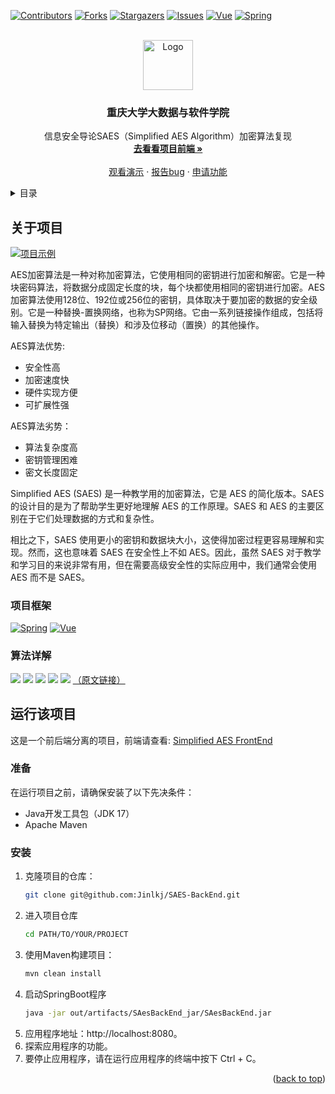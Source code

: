 [![Contributors][contributors-shield]][contributors-url]
[![Forks][forks-shield]][forks-url]
[![Stargazers][stars-shield]][stars-url]
[![Issues][issues-shield]][issues-url]
[![Vue][Vue.js]][Vue-url]
[![Spring][Springboot]][Springboot-url]



<!-- PROJECT LOGO -->
<br />
<div align="center">
  <a href="https://github.com/Jinlkj/SAES-BackEnd">
    <img src="images/SAESLOGO.jpg" alt="Logo" width="80" height="80">
  </a>

  <h3 align="center">重庆大学大数据与软件学院</h3>

  <p align="center">
    信息安全导论SAES（Simplified AES Algorithm）加密算法复现
    <br />
    <a href="https://github.com/Jinlkj/SAES-FrontEnd"><strong>去看看项目前端 »</strong></a>
    <br />
    <br />
    <a href="https://github.com/othneildrew/Best-README-Template">观看演示</a>
    ·
    <a href="https://github.com/Jinlkj/SAES-BackEnd/issues">报告bug</a>
    ·
    <a href="https://github.com/Jinlkj/SAES-BackEnd/issues">申请功能</a>
  </p>
</div>


<!-- 目录 -->
<details>
  <summary>目录</summary>
  <ol>
    <li><a href="#关于项目">关于项目</a></li>
    <li><a href="#项目框架">项目框架</a></li>
    <li><a href="#算法详解">算法详解</a></li>
    <li><a href="#运行该项目">运行该项目</a></li>
  </ol>
</details>



<!-- ABOUT THE PROJECT -->
## 关于项目

[![项目示例][product-screenshot]](https://example.com)

AES加密算法是一种对称加密算法，它使用相同的密钥进行加密和解密。它是一种块密码算法，将数据分成固定长度的块，每个块都使用相同的密钥进行加密。AES加密算法使用128位、192位或256位的密钥，具体取决于要加密的数据的安全级别。它是一种替换-置换网络，也称为SP网络。它由一系列链接操作组成，包括将输入替换为特定输出（替换）和涉及位移动（置换）的其他操作。

AES算法优势:
* 安全性高
* 加密速度快
* 硬件实现方便
* 可扩展性强

AES算法劣势：
* 算法复杂度高
* 密钥管理困难
* 密文长度固定

Simplified AES (SAES) 是一种教学用的加密算法，它是 AES 的简化版本。SAES 的设计目的是为了帮助学生更好地理解 AES 的工作原理。SAES 和 AES 的主要区别在于它们处理数据的方式和复杂性。

相比之下，SAES 使用更小的密钥和数据块大小，这使得加密过程更容易理解和实现。然而，这也意味着 SAES 在安全性上不如 AES。因此，虽然 SAES 对于教学和学习目的来说非常有用，但在需要高级安全性的实际应用中，我们通常会使用 AES 而不是 SAES。




### 项目框架

[![Spring][Springboot]][Springboot-url]  [![Vue][Vue.js]][Vue-url]

### 算法详解
![](images/pdf1.png)
![](images/pdf2.png)
![](images/pdf3.png)
![](images/pdf4.png)
![](images/pdf5.png)
[（原文链接）](https://www.rose-hulman.edu/class/ma/holden/Archived_Courses/Math479-0304/lectures/s-aes.pdf)
<!-- GETTING STARTED -->
## 运行该项目

这是一个前后端分离的项目，前端请查看: [Simplified AES FrontEnd](https://github.com/Jinlkj/SAES-FrontEnd)

### 准备
在运行项目之前，请确保安装了以下先决条件：

* Java开发工具包（JDK 17）
* Apache Maven

### 安装

1. 克隆项目的仓库：
   ```sh
   git clone git@github.com:Jinlkj/SAES-BackEnd.git
   
2. 进入项目仓库
    ```sh
   cd PATH/TO/YOUR/PROJECT
3. 使用Maven构建项目：
    ```sh
    mvn clean install
4. 启动SpringBoot程序
    ```sh
   java -jar out/artifacts/SAesBackEnd_jar/SAesBackEnd.jar
5. 应用程序地址：http://localhost:8080。
6. 探索应用程序的功能。
7. 要停止应用程序，请在运行应用程序的终端中按下 Ctrl + C。


<p align="right">(<a href="#readme-top">back to top</a>)</p>



<!-- MARKDOWN LINKS & IMAGES -->
<!-- https://www.markdownguide.org/basic-syntax/#reference-style-links -->
[contributors-shield]: https://img.shields.io/github/contributors/Jinlkj/SAES-BackEnd.svg?style=for-the-badge
[contributors-url]: https://github.com/Jinlkj
[forks-shield]: https://img.shields.io/github/forks/Jinlkj/SAES-BackEnd.svg?style=for-the-badge
[forks-url]: https://github.com/Jinlkj/SAES-BackEnd/network/members
[stars-shield]: https://img.shields.io/github/stars/Jinlkj/SAES-BackEnd.svg?style=for-the-badge
[stars-url]: https://github.com/Jinlkj/SAES-BackEnd/stargazers
[issues-shield]: https://img.shields.io/github/issues/Jinlkj/SAES-BackEnd.svg?style=for-the-badge
[issues-url]: https://github.com/Jinlkj/SAES-BackEnd/issues
[Vue.js]: https://img.shields.io/badge/Vue.js-35495E?style=for-the-badge&logo=vuedotjs&logoColor=4FC08D
[Vue-url]: https://vuejs.org/
[Springboot]: https://img.shields.io/badge/Springboot-brightgreen?style=for-the-badge&logo=Springboot&logoColor=white
[Springboot-url]: https://spring.io
[product-screenshot]: images/screenshot.png
